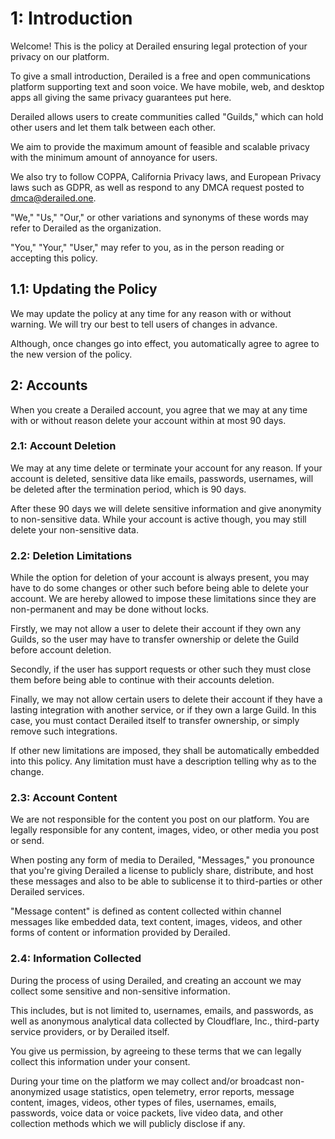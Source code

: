 # 1: Introduction

Welcome! This is the policy at Derailed ensuring legal protection of your privacy on our platform.

To give a small introduction, Derailed is a free and open communications platform supporting text and soon voice.
We have mobile, web, and desktop apps all giving the same privacy guarantees put here.

Derailed allows users to create communities called "Guilds," which can hold other users and let them talk between each other.

We aim to provide the maximum amount of feasible and scalable privacy with the minimum amount of annoyance for users.

We also try to follow COPPA, California Privacy laws, and European Privacy laws such as GDPR, as well as respond to any DMCA request posted to dmca@derailed.one.

"We," "Us," "Our," or other variations and synonyms of these words may refer to Derailed as the organization.

"You," "Your," "User," may refer to you, as in the person reading or accepting this policy.

## 1.1: Updating the Policy

We may update the policy at any time for any reason with or without warning. We will try our best to tell users of changes in advance.

Although, once changes go into effect, you automatically agree to agree to the new version of the policy.

## 2: Accounts

When you create a Derailed account, you agree that we may at any time with or without reason delete your account within at most 90 days.

### 2.1: Account Deletion

We may at any time delete or terminate your account for any reason. If your account is deleted, sensitive data like emails, passwords, usernames, will be deleted after the termination period, which is 90 days.

After these 90 days we will delete sensitive information and give anonymity to non-sensitive data. While your account is active though, you may still delete your non-sensitive data.

### 2.2: Deletion Limitations

While the option for deletion of your account is always present, you may have to do some changes or other such before being able to delete your account. We are hereby allowed to impose these limitations since they are non-permanent and may be done without locks.

Firstly, we may not allow a user to delete their account if they own any Guilds, so the user may have to transfer ownership or delete the Guild before account deletion.

Secondly, if the user has support requests or other such they must close them before being able to continue with their accounts deletion.

Finally, we may not allow certain users to delete their account if they have a lasting integration with another service, or if they own a large Guild. In this case, you must contact Derailed itself to transfer ownership, or simply remove such integrations.

If other new limitations are imposed, they shall be automatically embedded into this policy. Any limitation must have a description telling why as to the change.

### 2.3: Account Content

We are not responsible for the content you post on our platform. You are legally responsible for any content, images, video, or other media you post or send.

When posting any form of media to Derailed, "Messages," you pronounce that you're giving Derailed a license to publicly share, distribute, and host these messages and also to be able to sublicense it to third-parties or other Derailed services.

"Message content" is defined as content collected within channel messages like embedded data, text content, images, videos, and other forms of content or information provided by Derailed.

### 2.4: Information Collected

During the process of using Derailed, and creating an account we may collect some sensitive and non-sensitive information.

This includes, but is not limited to, usernames, emails, and passwords, as well as anonymous analytical data collected by Cloudflare, Inc., third-party service providers, or by Derailed itself.

You give us permission, by agreeing to these terms that we can legally collect this information under your consent.

During your time on the platform we may collect and/or broadcast non-anonymized usage statistics, open telemetry, error reports, message content, images, videos, other types of files, usernames, emails, passwords, voice data or voice packets, live video data, and other collection methods which we will publicly disclose if any.
